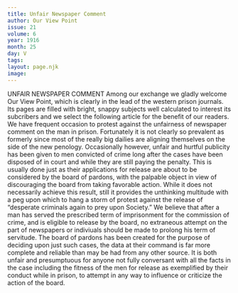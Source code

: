 ```yaml
---
title: Unfair Newspaper Comment
author: Our View Point
issue: 21
volume: 6
year: 1916
month: 25
day: V
tags:
layout: page.njk
image:
---
```

UNFAIR NEWSPAPER COMMENT      Among our exchange we gladly welcome Our View Point, which is clearly in the lead of the western prison journals. Its pages are filled with bright, snappy subjects well calculated to interest its subcribers and we select the following article for the benefit of our readers.       We have frequent occasion to protest against the unfairness of newspaper comment on the man in prison. Fortunately it is not clearly so prevalent as formerly since most of the really big dailies are aligning themselves on the side of the new penology. Occasionally however, unfair and hurtful publicity has been given to men convicted of crime long after the cases have been disposed of in court and while they are still paying the penalty. This is usually done just as their applications for release are about to be considered by the board of pardons, with the palpable object in view of discouraging the board from taking favorable action. While it does not necessarily achieve this result, still it provides the unthinking multitude with a peg upon which to hang a storm of protest against the release of “desperate criminals again to prey upon Society.”      We believe that after a man has served the prescribed term of imprisonment for the commission of crime, and is eligible to release by the board, no extraneous attempt on the part of newspapers or indiviuals should be made to prolong his term of servitude. The board of pardons has been created for the purpose of deciding upon just such cases, the data at their command is far more complete and reliable than may be had from any other source. It is both unfair and presumptuous for anyone not fully conversant with all the facts in the case including the fitness of the men for release as exemplified by their conduct while in prison, to attempt in any way to influence or criticize the action of the board.   




